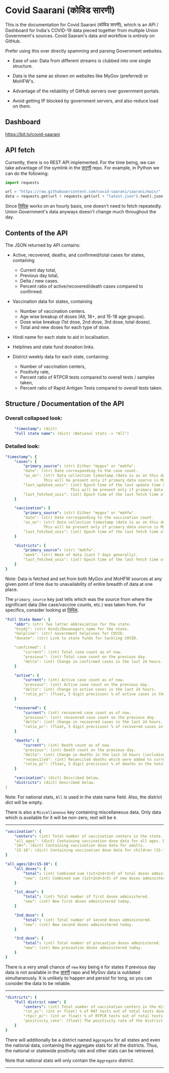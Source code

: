 # Covid Saarani (कोविड सारणी)

This is the documentation for Covid Saarani (कोविड सारणी), which is an API /
Dashboard for India's COVID-19 data pieced together from multiple Union
Government's sources. Covid Saarani's data and workflow is _entirely_ on
GitHub.

Prefer using this over directly spamming and parsing Government websites.

- Ease of use: Data from different streams is clubbed into one single structure.

- Data is the same as shown on websites like MyGov (preferred) or MoHFW's.

- Advantage of the reliability of GitHub servers over government portals.

- Avoid getting IP blocked by government servers, and also reduce load on them.

## Dashboard

https://bit.ly/covid-saarani

## API fetch

Currently, there is no REST API implemented. For the time being, we can take
advantage of the symlink in the [सारणी](https://github.com/covid-saarani/saarani)
repo. For example, in Python we can do the following:

```python
import requests

url = "https://raw.githubusercontent.com/covid-saarani/saarani/main/"
data = requests.get(url + requests.get(url + "latest.json").text).json()
```

Since [लिपिक](https://github.com/covid-saarani/lipik) works on an hourly basis,
one doesn't need to fetch repeatedly. Union Government's data anyways doesn't
change much throughout the day.

## Contents of the API

The JSON returned by API contains:

- Active, recovered, deaths, and confirmed/total cases for states, containing
    - Current day total,
    - Previous day total,
    - Delta / new cases.
    - Percent ratio of active/recovered/death cases compared to confirmed.

- Vaccination data for states, containing
    - Number of vaccination centers.
    - Age wise breakup of doses (All, 18+, and 15-18 age groups).
    - Dose wise breakup (1st dose, 2nd dose, 3rd dose, total doses).
    - Total and new doses for each type of dose.

- Hindi name for each state to aid in localisation.

- Helplines and state fund donation links.

- District weekly data for each state, containing:
    - Number of vaccination centers,
    - Positivity rate,
    - Percent ratio of RTPCR tests compared to overall tests / samples taken,
    - Percent ratio of Rapid Antigen Tests compared to overall tests taken.

## Structure / Documentation of the API

### Overall collapsed look:

```yaml
    "timestamp": (dict)
    "Full state name": (dict) (National stats -> "All")
```

### Detailed look:

```yaml
"timestamp": {
    "cases": {
        "primary_source": (str) Either "mygov" or "mohfw".
        "date": (str) Date corresponding to the case count.
        "as_on": (str) Data collection timestamp (data is as on this date and time).
                 This will be present only if primary data source is MyGov.
        "last_updated_unix": (int) Epoch time of the last update time of data by the Government.
                             This will be present only if primary data source is MyGov.
        "last_fetched_unix": (int) Epoch time of the last fetch time of data by Covid Saarani.
    }

    "vaccination": {
        "primary_source": (str) Either "mygov" or "mohfw".
        "date": (str) Date corresponding to the vaccination count.
        "as_on": (str) Data collection timestamp (data is as on this date and time).
                 This will be present only if primary data source is MyGov.
        "last_fetched_unix": (int) Epoch time of the last fetch time of data by Covid Saarani.
    }

    "districts": {
        "primary_source": (str) "mohfw".
        "week": (str) Week of data (Last 7 days generally).
        "last_fetched_unix": (int) Epoch time of the last fetch time of data by Covid Saarani.
    }
}
```

Note: Data is fetched and set from both MyGov and MoHFW sources at any given
point of time due to unavailability of entire breadth of data at one place.

The `primary_source` key just tells which was the source from where the
significant data (like case/vaccine counts, etc.) was taken from. For
specifics, consider looking at [लिपिक](https://github.com/covid-saarani/lipik).

```yaml
"Full State Name": {
    "abbr": (str) Two letter abbreviation for the state.
    "hindi": (str) Hindi/Devanagari name for the state.
    "helpline": (str) Government helplines for COVID.
    "donate": (str) Link to state funds for tackling COVID.

    "confirmed": {
        "current": (int) Total case count as of now.
        "previous": (int) Total case count on the previous day.
        "delta": (int) Change in confirmed cases in the last 24 hours.
    }

    "active": {
        "current": (int) Active case count as of now.
        "previous": (int) Active case count on the previous day.
        "delta": (int) Change in active cases in the last 24 hours.
        "ratio_pc": (float, 5 digit precision) % of active cases in the total cases.
    }

    "recovered": {
        "current": (int) recovered case count as of now.
        "previous": (int) recovered case count on the previous day.
        "delta": (int) Change in recovered cases in the last 24 hours.
        "ratio_pc": (float, 5 digit precision) % of recovered cases in the total cases.
    }

    "deaths": {
        "current": (int) Death count as of now.
        "previous": (int) Death count on the previous day.
        "delta": (int) Change in deaths in the last 24 hours (including reconciled).
        "reconciled": (int) Reconciled deaths which were added to current day count.
        "ratio_pc": (float, 5 digit precision) % of deaths in the total cases.
    }

    "vaccination": (dict) Described below.
    "districts": (dict) Described below.
}
```

Note: For national stats, `All` is used in the state name field.
Also, the district dict will be empty.

There is also a `Miscellaneous` key containing miscellaneous data. Only data
which is available for it will be non-zero, rest will be `0`.

---

```yaml
"vaccination": {
    "centers": (int) Total number of vaccination centers in the state.
    "all_ages": (dict) Containing vaccination dose data for all ages. Dict described below.
    "18+": (dict) Containing vaccination dose data for adults.
    "15-18": (dict) Containing vaccination dose data for children (15-18).
}
```

```yaml
"all_ages/18+/15-18": {
    "all_doses": {
        "total": (int) Combined sum (1st+2nd+3rd) of total doses administered.
        "new": (int) Combined sum (1st+2nd+3rd) of new doses administered today.
    }

    "1st_dose": {
        "total": (int) Total number of first doses administered.
        "new": (int) New first doses administered today.
    }

    "2nd_dose": {
        "total": (int) Total number of second doses administered.
        "new": (int) New second doses administered today.
    }

    "3rd_dose": {
        "total": (int) Total number of precaution doses administered.
        "new": (int) New precaution doses administered today.
    }
}
```

There is a very small chance of `new` key being `0` for states if previous day
data is not available in the [सारणी](https://github.com/covid-saarani/saarani)
repo and MyGov data is outdated simultaneously. It is unlikely to happen and
persist for long, so you can consider the data to be reliable.

---

```yaml
"districts": {
    "Full district name": {
        "centers": (int) Total number of vaccination centers in the district.
        "rat_pc": (int or float) % of RAT tests out of total tests done.
        "rtpcr_pc": (int or float) % of RTPCR tests out of total tests done.
        "positivity_rate": (float) The positivity rate of the district for the past week (See timestamp).
    }
}
```

There will additionally be a district named `Aggregate` for all states and even
the national data, containing the aggregate stats for all the districts. Thus,
the national or statewide positivity rate and other stats can be retrieved.

Note that national stats will only contain the `Aggregate` district.

---
